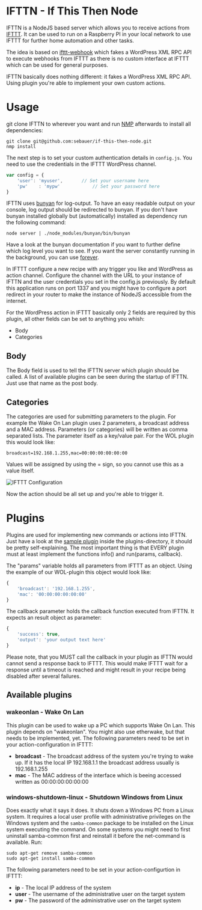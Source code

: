IFTTN - If This Then Node
=================

IFTTN is a NodeJS based server which allows you to receive actions from [IFTTT](http://www.ifttt.com). It can be used to run on a Raspberry PI in your local network to use IFTTT for further home automation and other tasks.

The idea is based on [ifttt-webhook](https://github.com/captn3m0/ifttt-webhook/) which fakes a WordPress XML RPC API to execute webhooks from IFTTT as there is no custom interface at IFTTT which can be used for general purposes.

IFTTN basically does nothing different: it fakes a WordPress XML RPC API. Using plugin you're able to implement your own custom actions.

# Usage

git clone IFTTN to wherever you want and run [NMP](https://www.npmjs.org/) afterwards to install all dependencies:
```
git clone git@github.com:sebauer/if-this-then-node.git
nmp install
```

The next step is to set your custom authentication details in `config.js`. You need to use the credentials in the IFTTT WordPress channel.
```javascript
var config = {
	'user': 'myuser',		// Set your username here
	'pw'	: 'mypw'			// Set your password here
}
```

IFTTN uses [bunyan](https://www.npmjs.org/package/bunyan) for log-output. To have an easy readable output on your console, log output should be redirected to bunyan. If you don't have bunyan installed globally but (automatically) installed as dependency run the following command:
```
node server | ./node_modules/bunyan/bin/bunyan
```

Have a look at the bunyan documentation if you want to further define which log level you want to see. If you want the server constantly running in the background, you can use [forever](https://www.npmjs.org/package/forever).

In IFTTT configure a new recipe with any trigger you like and WordPress as action channel. Configure the channel with the URL to your instance of IFTTN and the user credentials you set in the config.js previously. By default this application runs on port 1337 and you might have to configure a port redirect in your router to make the instance of NodeJS accessible from the internet.

For the WordPress action in IFTTT basically only 2 fields are required by this plugin, all other fields can be set to anything you whish:
 * Body
 * Categories

## Body
The Body field is used to tell the IFTTN server which plugin should be called. A list of available plugins can be seen during the startup of IFTTN. Just use that name as the post body.

## Categories
The categories are used for submitting parameters to the plugin. For example the Wake On Lan plugin uses 2 parameters, a broadcast address and a MAC address. Parameters (or categories) will be written as comma separated lists. The parameter itself as a key/value pair. For the WOL plugin this would look like:
```
broadcast=192.168.1.255,mac=00:00:00:00:00:00
```

Values will be assigned by using the = sign, so you cannot use this as a value itself.

![IFTTT Configuration](http://sebauer.github.io/if-this-then-node/images/ifttt-screenshot.jpg)

Now the action should be all set up and you're able to trigger it.

# Plugins
Plugins are used for implementing new commands or actions into IFTTN. Just have a look at the [sample plugin](https://github.com/sebauer/if-this-then-node/blob/master/plugins/sample-plugin.js) inside the plugins-directory, it should be pretty self-explaining. The most important thing is that EVERY plugin must at least implement the functions info() and run(params, callback).

The "params" variable holds all parameters from IFTTT as an object. Using the example of our WOL-plugin this object would look like:
```javascript
{
	'broadcast': '192.168.1.255',
	'mac': '00:00:00:00:00:00'
}
```

The callback parameter holds the callback function executed from IFTTN. It expects an result object as parameter:
```javascript
{
	'success': true,
	'output': 'your output text here'
}
```

Please note, that you MUST call the callback in your plugin as IFTTN would cannot send a response back to IFTTT. This would make IFTTT wait for a response until a timeout is reached and might result in your recipe being disabled after several failures.

## Available plugins
### wakeonlan - Wake On Lan
This plugin can be used to wake up a PC which supports Wake On Lan. This plugin depends on "wakeonlan". You might also use etherwake, but that needs to be implemented, yet. The following parameters need to be set in your action-configuration in IFTTT:
 * __broadcast__ - The broadcast address of the system you're trying to wake up. If it has the local IP 192.168.1.1 the broadcast address usually is 192.168.1.255
 * __mac__ - The MAC address of the interface which is beeing accessed written as 00:00:00:00:00:00

### windows-shutdown-linux - Shutdown Windows from Linux
Does exactly what it says it does. It shuts down a Windows PC from a Linux system. It requires a local user profile with administrative privileges on the Windows system and the ``samba-common`` package to be installed on the Linux system executing the command. On some systems you might need to first uninstall samba-common first and reinstall it before the net-command is available. Run:
```
sudo apt-get remove samba-common
sudo apt-get install samba-common
```
The following parameters need to be set in your action-configurtion in IFTTT:
 * __ip__ - The local IP address of the system
 * __user__ - The username of the administrative user on the target system
 * __pw__ - The password of the administrative user on the target system
